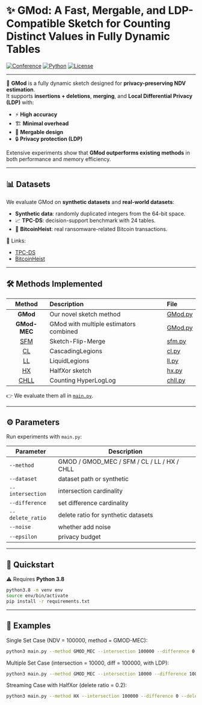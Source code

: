 <meta name="robots" content="noindex">

# ✨ GMod: A Fast, Mergable, and LDP-Compatible Sketch for Counting Distinct Values in Fully Dynamic Tables  

[![Conference](https://img.shields.io/badge/Accepted-SIGMOD%202026-2ea44f?style=flat&logo=acm&logoColor=white)](https://sigmod.org) 
[![Python](https://img.shields.io/badge/Python-3.8+-blue?style=flat&logo=python)](https://www.python.org/) 
[![License](https://img.shields.io/badge/License-MIT-green?style=flat)](./LICENSE)



---

🚀 **GMod** is a fully dynamic sketch designed for **privacy-preserving NDV estimation**.  
It supports **insertions + deletions**, **merging**, and **Local Differential Privacy (LDP)** with:  

- ⚡ **High accuracy**  
- 🏗 **Minimal overhead**  
- 🧩 **Mergable design**  
- 🔒 **Privacy protection (LDP)**  

Extensive experiments show that **GMod outperforms existing methods** in both performance and memory efficiency.  

---

## 📊 Datasets  

We evaluate GMod on **synthetic datasets** and **real-world datasets**:  

-  **Synthetic data**: randomly duplicated integers from the 64-bit space.  
- 📈 **TPC-DS**: decision-support benchmark with 24 tables.  
- 🧮 **BitcoinHeist**: real ransomware-related Bitcoin transactions.  

📂 Links:  
- [TPC-DS](https://www.tpc.org/default5.asp)  
- [BitcoinHeist](https://archive.ics.uci.edu/dataset/526/bitcoinheistransomwareaddressdataset)  

---

## 🛠 Methods Implemented  

|   Method   | Description | File |
| :-----------: | :--------- | :-- |
| **GMod** | Our novel sketch method | [GMod.py](./GMod.py) |
| **GMod-MEC** | GMod with multiple estimators combined | [GMod.py](./GMod.py) |
| [SFM](https://proceedings.mlr.press/v202/hehir23a.html) | Sketch-Flip-Merge | [sfm.py](./baseline/sfm.py) |
| [CL](https://research.google/pubs/privacy-preserving-secure-cardinality-and-frequency-estimation/) | CascadingLegions | [cl.py](./baseline/cl.py) |
| [LL](https://research.google/pubs/privacy-preserving-secure-cardinality-and-frequency-estimation/) | LiquidLegions | [ll.py](./baseline/ll.py) |
| [HX](https://ieeexplore.ieee.org/abstract/document/10416381) | HalfXor sketch | [hx.py](./baseline/hx.py) |
| [CHLL](https://www.cidrdb.org/cidr2019/papers/p23-freitag-cidr19.pdf) | Counting HyperLogLog | [chll.py](./baseline/chll.py) |

👉 We evaluate them all in [`main.py`](./main.py).  

---

## ⚙️ Parameters  

Run experiments with `main.py`:  

| Parameter | Description |
| --------- | ----------- |
| `--method` | GMOD / GMOD_MEC / SFM / CL / LL / HX / CHLL |
| `--dataset` | dataset path or synthetic |
| `--intersection` | intersection cardinality |
| `--difference` | set difference cardinality |
| `--delete_ratio` | delete ratio for synthetic datasets |
| `--noise` | whether add noise |
| `--epsilon` | privacy budget |

---

## 🚀 Quickstart  

⚠️ Requires **Python 3.8**  

```bash
python3.8 -m venv env
source env/bin/activate
pip install -r requirements.txt
````

---

## 🧪 Examples

Single Set Case (NDV = 100000, method = GMOD-MEC):

```bash
python3 main.py --method GMOD_MEC --intersection 100000 --difference 0
```

Multiple Set Case (intersection = 10000, diff = 100000, with LDP):

```bash
python3 main.py --method GMOD_MEC --intersection 10000 --difference 100000 --noise --epsilon 2
```

Streaming Case with HalfXor (delete ratio = 0.2):

```bash
python3 main.py --method HX --intersection 100000 --difference 0 --delete_ratio 0.2
```

<!-- ---

## 🏆 Citation

If you use GMod in your research, please cite our **SIGMOD 2026** paper:

```bibtex
@inproceedings{GMod2026,
  title={GMod: A Fast, Mergable, and LDP Compatible Sketch for Counting the Number of Distinct Values in Fully Dynamic Tables},
  author={...},
  booktitle={Proceedings of the ACM SIGMOD International Conference on Management of Data},
  year={2026}
}
``` -->

